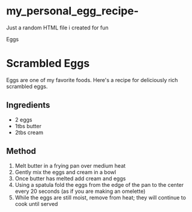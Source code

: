# my_personal_egg_recipe-
Just a random HTML file i created for fun 
<HTML>
	<Head>Eggs</Head>
		<Title>Egg Boi</title>
		<body>
		<h1>Scrambled Eggs</h1>
			<p>Eggs are one of my favorite foods. Here's a recipe 
			   for deliciously rich scrambled eggs.</p>
		<h2>Ingredients</h2>
		<ul>
			<li> 2 eggs</li>
			<li>1tbs butter</li>
			<li>2tbs cream</li>
		</ul>
		<h2>Method</h2>
		<ol>
			<li>Melt butter in a frying pan over medium heat</li>
			<li>Gently mix the eggs and cream in a bowl</li>
			<li>Once butter has melted add cream and eggs</li>
			<li>Using a spatula fold the eggs from the edge of the pan
				to the center every 20 seconds (as if you are making an
				omelette)</li>
			<li>While the eggs are still moist, remove from heat; they will 
				continue to cook until served</li>
		</ol>
		</body>
  <!--kevin71794-->
		
</html>
